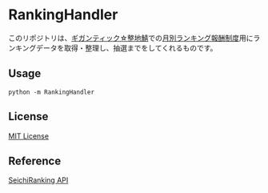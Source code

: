 # RankingHandler
このリポジトリは、[ギガンティック☆整地鯖](https://www.seichi.network/gigantic )での[月別ランキング報酬制度](https://twitter.com/seichiclick/status/1325705083686801415 )用にランキングデータを取得・整理し、抽選までをしてくれるものです。

## Usage

`python -m RankingHandler`

## License
[MIT License](./LICENSE)

## Reference
[SeichiRanking API](https://github.com/GiganticMinecraft/SeichiRanking/wiki/API )
